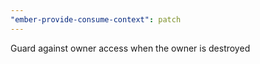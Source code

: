 ```yaml
---
"ember-provide-consume-context": patch
---
```


Guard against owner access when the owner is destroyed
